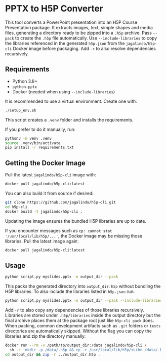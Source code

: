 # PPTX to H5P Converter

This tool converts a PowerPoint presentation into an H5P Course Presentation package. It extracts images, text, simple shapes and media files, generating a directory ready to be zipped into a `.h5p` archive. Pass `--pack` to create the `.h5p` file automatically. Use `--include-libraries` to copy the libraries referenced in the generated `h5p.json` from the `jagalindo/h5p-cli` Docker image before packaging. Add `-r` to also resolve dependencies recursively.

## Requirements
- Python 3.8+
- `python-pptx`
- Docker (needed when using `--include-libraries`)

It is recommended to use a virtual environment. Create one with:
```bash
./setup_env.sh
```
This script creates a `.venv` folder and installs the requirements.

If you prefer to do it manually, run:
```bash
python3 -m venv .venv
source .venv/bin/activate
pip install -r requirements.txt
```

## Getting the Docker Image
Pull the latest `jagalindo/h5p-cli` image with:
```bash
docker pull jagalindo/h5p-cli:latest
```
You can also build it from source if desired:
```bash
git clone https://github.com/jagalindo/h5p-cli.git
cd h5p-cli
docker build -t jagalindo/h5p-cli .
```
Updating the image ensures the bundled H5P libraries are up to date.

If you encounter messages such as `cp: cannot stat '/usr/local/lib/h5p/...'`,
the Docker image may be missing those libraries. Pull the latest image again:

```bash
docker pull jagalindo/h5p-cli:latest
```

## Usage
```bash
python script.py myslides.pptx -o output_dir --pack
```
This packs the generated directory into `output_dir.h5p` without bundling the
H5P libraries. To also include the libraries listed in `h5p.json` run:
```bash
python script.py myslides.pptx -o output_dir --pack --include-libraries
```
Add `-r` to also copy any dependencies of those libraries recursively.
Libraries are stored under `.h5p/libraries` inside the output directory but the
final archive places them at the package root just like `h5p-cli pack` does.
When packing, common development artifacts such as `.git` folders or `tests`
directories are automatically skipped. Without the flag you can copy the
libraries and zip the directory manually:
```bash
docker run --rm -v /path/to/output_dir:/data jagalindo/h5p-cli \
  sh -c 'mkdir -p /data/.h5p && cp -r /usr/local/lib/h5p/<Lib> /data/.h5p/'
cd output_dir && zip -r ../output_dir.h5p .
```

